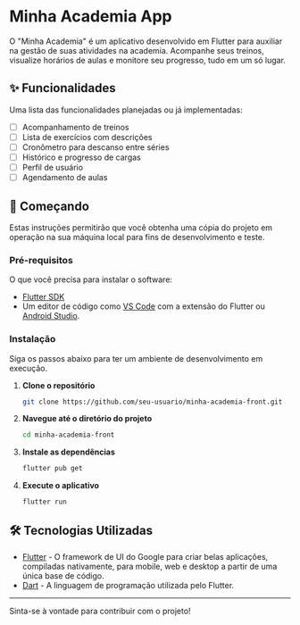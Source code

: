 # Minha Academia App

O "Minha Academia" é um aplicativo desenvolvido em Flutter para auxiliar na gestão de suas atividades na academia. Acompanhe seus treinos, visualize horários de aulas e monitore seu progresso, tudo em um só lugar.

## ✨ Funcionalidades

Uma lista das funcionalidades planejadas ou já implementadas:

- [ ] Acompanhamento de treinos
- [ ] Lista de exercícios com descrições
- [ ] Cronômetro para descanso entre séries
- [ ] Histórico e progresso de cargas
- [ ] Perfil de usuário
- [ ] Agendamento de aulas

## 🚀 Começando

Estas instruções permitirão que você obtenha uma cópia do projeto em operação na sua máquina local para fins de desenvolvimento e teste.

### Pré-requisitos

O que você precisa para instalar o software:

- [Flutter SDK](https://flutter.dev/docs/get-started/install)
- Um editor de código como [VS Code](https://code.visualstudio.com/) com a extensão do Flutter ou [Android Studio](https://developer.android.com/studio).

### Instalação

Siga os passos abaixo para ter um ambiente de desenvolvimento em execução.

1.  **Clone o repositório**
    ```sh
    git clone https://github.com/seu-usuario/minha-academia-front.git
    ```
2.  **Navegue até o diretório do projeto**
    ```sh
    cd minha-academia-front
    ```
3.  **Instale as dependências**
    ```sh
    flutter pub get
    ```
4.  **Execute o aplicativo**
    ```sh
    flutter run
    ```

## 🛠️ Tecnologias Utilizadas

- [Flutter](https://flutter.dev/) - O framework de UI do Google para criar belas aplicações, compiladas nativamente, para mobile, web e desktop a partir de uma única base de código.
- [Dart](https://dart.dev/) - A linguagem de programação utilizada pelo Flutter.

---

Sinta-se à vontade para contribuir com o projeto!
